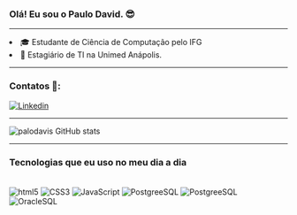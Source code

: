 ### Olá! Eu sou o Paulo David. 😎

_________________________________________________________
<li>🎓  Estudante de Ciência de Computação pelo IFG</li> 
<li>🚀 Estagiário de TI na Unimed Anápolis.</li>

_________________________________________________________
### Contatos 📱: 
[![Linkedin](https://img.shields.io/badge/LinkedIn-0077B5?style=for-the-badge&logo=linkedin&logoColor=white)](https://www.linkedin.com/in/paulo-david-317247180)

__________________________________________________________
![palodavis GitHub stats](https://github-readme-stats.vercel.app/api?username=palodavis&show_icons=true&theme=dracula)

__________________________________________________________
### Tecnologias que eu uso no meu dia a dia

<div style="display: inline_block"><br/>

<img align="center" alt="html5" src="https://img.shields.io/badge/HTML5-E34F26?style=for-the-badge&logo=html5&logoColor=white"/>

<img align="center" alt="CSS3" src="https://img.shields.io/badge/CSS3-1572B6?style=for-the-badge&logo=css3&logoColor=white"/>

<img align="center" alt="JavaScript" src="https://img.shields.io/badge/JavaScript-323330?style=for-the-badge&logo=javascript&logoColor=F7DF1E"/>

<img align="center" alt="PostgreeSQL" src="https://img.shields.io/badge/PostgreSQL-316192?style=for-the-badge&logo=postgresql&logoColor=white"/>

<img align="center" alt="PostgreeSQL" src="https://img.shields.io/badge/MySQL-00000F?style=for-the-badge&logo=mysql&logoColor=white"/>
</div>
<img align="center" alt="OracleSQL" src="https://img.shields.io/badge/Oracle-F80000?style=for-the-badge&logo=Oracle&logoColor=white"/>
<br>

